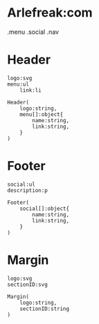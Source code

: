 # Arlefreak:com

.menu
.social
.nav

# Header
	logo:svg
	menu:ul
		link:li

	Header(
		logo:string,
		menu[]:object{
			name:string,
			link:string,
		}
	)

# Footer
	social:ul
	description:p

	Footer(
		social[]:object{
			name:string,
			link:string,
		}
	)

# Margin
	logo:svg
	sectionID:svg

	Margin(
		logo:string,
		sectionID:string
	)

